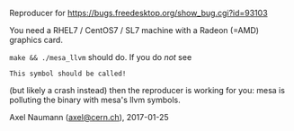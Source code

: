 Reproducer for https://bugs.freedesktop.org/show_bug.cgi?id=93103

You need a RHEL7 / CentOS7 / SL7 machine with a Radeon (=AMD) graphics card.

`make && ./mesa_llvm` should do. If you do *not* see


```
This symbol should be called!
```

(but likely a crash instead) then the reproducer is working for you: mesa is polluting the binary with mesa's llvm symbols.

Axel Naumann (axel@cern.ch), 2017-01-25

